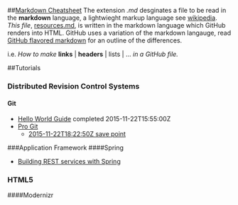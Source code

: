 ##[Markdown Cheatsheet](https://github.com/adam-p/markdown-here/wiki/Markdown-Cheatsheet)
The extension *.md* desginates a file to be read in the **markdown** language, a lightwieght markup language see [wikipedia](https://en.wikipedia.org/wiki/Markdown). *This file*, [resources.md](https://github.com/PersonaErazed/hello-world/blob/master/resources.md), is written in the markdown language which GitHub renders into HTML. GitHub uses a variation of the markdown langauge, read [GitHub flavored markdown](https://help.github.com/articles/github-flavored-markdown/) for an outline of the differences.

i.e. *How to make* **links** | **headers** | lists | ... *in a GitHub file.*


##Tutorials

### Distributed Revision Control Systems
#### Git
- [Hello World Guide](http://guides.github.com/activities/hello-world) completed 2015-11-22T15:55:00Z
- [Pro Git](https://git-scm.com/book/en/v2)
  - [2015-11-22T18:22:50Z save point](https://git-scm.com/book/en/v2/Git-Basics-Getting-a-Git-Repository)

###Application Framework
####Spring
- [Building REST services with Spring](http://spring.io/guides/tutorials/bookmarks/)

### HTML5
####Modernizr
